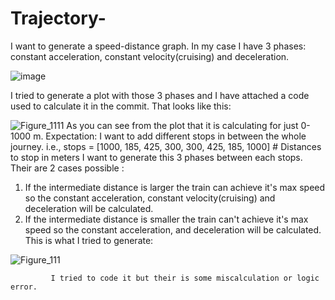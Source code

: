 # Trajectory-

I want to generate a speed-distance graph. In my case I have 3 phases: constant acceleration, constant velocity(cruising) and deceleration. 

![image](https://github.com/Oblivion9924/Trajectory-/assets/118735797/833fc863-5e5a-4851-a4f5-48bece06f830)

I tried to generate a plot with those 3 phases and I have attached a code used to calculate it in the commit. That looks like this:

![Figure_1111](https://github.com/Oblivion9924/Trajectory-/assets/118735797/63d01d98-7afe-4bb4-ab04-1def5294dcbe)
As you can see from the plot that it is calculating for just 0-1000 m. 
Expectation: I want to add different stops in between the whole journey. i.e., stops = [1000, 185, 425, 300, 300, 425, 185, 1000]  # Distances to stop in meters
             I want to generate this 3 phases between each stops. Their are 2 cases possible : 
1. If the intermediate distance is larger the train can achieve it's max speed so the constant acceleration, constant velocity(cruising) and deceleration will be calculated.
2. If the intermediate distance is smaller the train can't achieve it's max speed so the constant acceleration, and deceleration will be calculated.
             This is what I tried to generate:
             
![Figure_111](https://github.com/Oblivion9924/Trajectory-/assets/118735797/aa50cf38-4855-4ccd-a06b-d807ebc42deb)

             I tried to code it but their is some miscalculation or logic error. 
